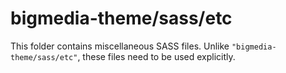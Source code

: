 # bigmedia-theme/sass/etc

This folder contains miscellaneous SASS files. Unlike `"bigmedia-theme/sass/etc"`, these files
need to be used explicitly.
